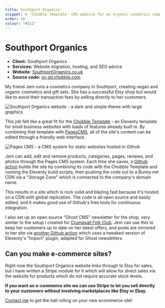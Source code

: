 ```yaml
---
title: Southport Organics
snippet: A 'Chobble Template' CMS website for an organic cosmetics company
order: 10
colour: "#111"
---
```


# Southport Organics

- **Client:** Southport Organics
- **Services:** Website migration, hosting, and SEO advice
- **Website:** [SouthportOrganics.co.uk](https://www.southportorganics.co.uk)
- **Source code:** [on git.chobble.com](https://git.chobble.com/hosted-by-chobble/southport-organics)

My friend Jem runs a cosmetics company in Southport, creating vegan and organic cosmetics and gift sets. She has a successful Etsy shop but would like to avoid their transaction fees by selling directly to her customers.

![Southport Organics website - a dark and simple theme with large graphics](/assets/examples/southport-organics.png)

This job felt like a great fit for the [Chobble Template](/services/chobble-template/) - an Eleventy template for small business websites with loads of features already built in. By combining that template with [PagesCMS](https://pagescms.org/), all of the site's content can be edited through a friendly web interface.

![Pages CMS - a CMS system for static websites hosted in Github](/assets/examples/southport-organics-cms.png)

Jem can add, edit and remove products, categories, pages, reviews, and photos through the Pages CMS system. Each time she saves, a [Github action](https://github.com/chobble-mirror/southport-organics/actions) builds the site by combining its code with the Chobble Template and running the Eleventy build scripts, then pushing the code out to a Bunny.net CDN via a "Storage Zone" which is connected to the company's domain name.

This results in a site which is rock solid and blazing fast because it's hosted on a CDN with global replication. The code is all open source and easily edited, and it makes good use of Github's free tools for continuous integration.

I also set up an open source "Ghost CMS" newsletter for the shop, very similar to the setup I created for [Crumpsall Folk Club](/examples/crumpsall-folk-club/). Jem can use this to keep her customers up to date on her latest offers, and posts are mirrored to her site via [another Github action](https://github.com/chobble-mirror/southport-organics/actions/workflows/ghost-import.yml) which uses a tweaked version of Eleventy's "Import" plugin, adapted for Ghost newsletters.

## Can you make e-commerce sites?

Right now the Southport Organics website links through to Etsy for sales, but I have written a Stripe module for it which will allow for direct sales via the website for products which do not require accurate stock levels.

**If you want an e-commerce site we can use Stripe to let you sell directly to your customers without involving marketplaces like Etsy or Ebay.**

[Contact me](/contact/) to get the ball rolling on your new ecommerce site!
